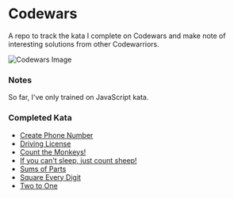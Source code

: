 # Codewars

A repo to track the kata I complete on Codewars and make note of interesting solutions from other Codewarriors.

![Codewars Image](https://user-images.githubusercontent.com/639336/27248733-c6d12b30-52bc-11e7-949e-ff55b187bd18.png)

### Notes
So far, I've only trained on JavaScript kata.

### Completed Kata
* [Create Phone Number](https://www.codewars.com/kata/create-phone-number/javascript)
* [Driving License](https://www.codewars.com/kata/driving-licence/javascript)
* [Count the Monkeys!](https://www.codewars.com/kata/count-the-monkeys/javascript)
* [If you can't sleep, just count sheep!](https://www.codewars.com/kata/if-you-cant-sleep-just-count-sheep/javascript)
* [Sums of Parts](https://www.codewars.com/kata/sums-of-parts/javascript)
* [Square Every Digit](https://www.codewars.com/kata/546e2562b03326a88e000020)
* [Two to One](https://www.codewars.com/kata/5656b6906de340bd1b0000ac)